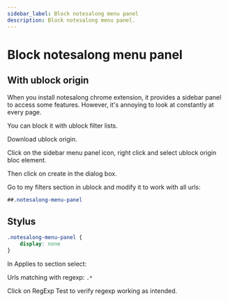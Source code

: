 ```yaml
---
sidebar_label: Block notesalong menu panel
description: Block notesalong menu panel.
---
```


# Block notesalong menu panel

## With ublock origin

When you install notesalong chrome extension, it provides a sidebar panel to access some features. However, it's annoying to look at constantly at every page.

You can block it with ublock filter lists.

Download ublock origin.

Click on the sidebar menu panel icon, right click and select ublock origin bloc element.

Then click on create in the dialog box.

Go to my filters section in ublock and modify it to work with all urls:

```css
##.notesalong-menu-panel
```

## Stylus

```css
.notesalong-menu-panel {
    display: none    
}
```

In Applies to section select:

Urls matching with regexp: `.*`

Click on RegExp Test to verify regexp working as intended.